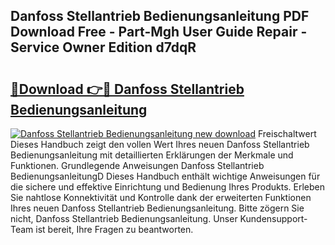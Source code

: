 ## Danfoss Stellantrieb Bedienungsanleitung PDF Download Free - Part-Mgh User Guide Repair - Service Owner Edition d7dqR

# <h2><a href="http://df34ytz.blite.top/?on=Danfoss+Stellantrieb+Bedienungsanleitung">🔗Download 👉🔴 Danfoss Stellantrieb Bedienungsanleitung</a></h2>

[![Danfoss Stellantrieb Bedienungsanleitung new download](https://i.imgur.com/lujVjoI.png)](http://df34ytz.blite.top/?on=Danfoss+Stellantrieb+Bedienungsanleitung)
Freischaltwert Dieses Handbuch zeigt den vollen Wert Ihres neuen Danfoss Stellantrieb Bedienungsanleitung mit detaillierten Erklärungen der Merkmale und Funktionen. Grundlegende Anweisungen Danfoss Stellantrieb BedienungsanleitungD Dieses Handbuch enthält wichtige Anweisungen für die sichere und effektive Einrichtung und Bedienung Ihres Produkts. Erleben Sie nahtlose Konnektivität und Kontrolle dank der erweiterten Funktionen Ihres neuen Danfoss Stellantrieb Bedienungsanleitung. Bitte zögern Sie nicht, Danfoss Stellantrieb Bedienungsanleitung. Unser Kundensupport-Team ist bereit, Ihre Fragen zu beantworten.
